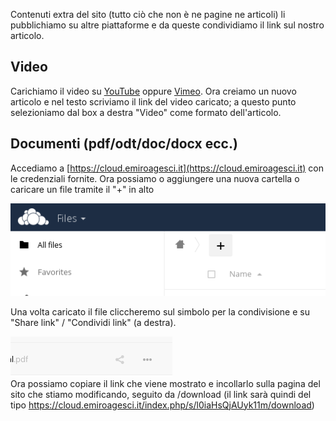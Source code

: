 Contenuti extra del sito \(tutto ciò che non è ne pagine ne articoli\) li pubblichiamo su altre piattaforme e da queste condividiamo il link sul nostro articolo.

## Video

Carichiamo il video su [YouTube](www.youtube.com) oppure [Vimeo](https://vimeo.com). Ora creiamo un nuovo articolo e nel testo scriviamo il link del video caricato; a questo punto selezioniamo dal box a destra "Video" come formato dell'articolo.

## Documenti \(pdf/odt/doc/docx ecc.\)

Accediamo a [https://cloud.emiroagesci.it](https://cloud.emiroagesci.it) con le credenziali fornite. Ora possiamo o aggiungere una nuova cartella o caricare un file tramite il "+" in alto

![Aggiungere files su Owncloud](/img/oc.png)

Una volta caricato il file cliccheremo sul simbolo per la condivisione e su "Share link" / "Condividi link" \(a destra\).

![Condividere files su Owncloud](/img/oc1.png)  
Ora possiamo copiare il link che viene mostrato e incollarlo sulla pagina del sito che stiamo modificando, seguito da /download \(il link sarà quindi del  tipo https://cloud.emiroagesci.it/index.php/s/l0iaHsQjAUyk11m/download)

